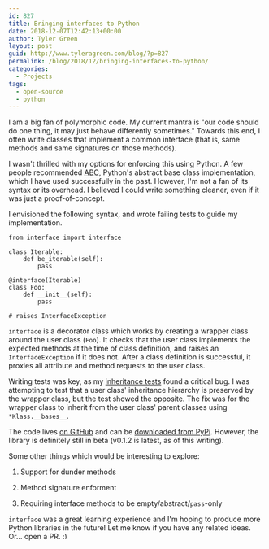 ```yaml
---
id: 827
title: Bringing interfaces to Python
date: 2018-12-07T12:42:13+00:00
author: Tyler Green
layout: post
guid: http://www.tyleragreen.com/blog/?p=827
permalink: /blog/2018/12/bringing-interfaces-to-python/
categories:
  - Projects
tags:
  - open-source
  - python
---
```

I am a big fan of polymorphic code. My current mantra is "our code should do one thing, it may just behave differently sometimes." Towards this end, I often write classes that implement a common interface (that is, same methods and same signatures on those methods).

I wasn't thrilled with my options for enforcing this using Python. A few people recommended [ABC](https://docs.python.org/3.7/library/abc.html), Python's abstract base class implementation, which I have used successfully in the past. However, I'm not a fan of its syntax or its overhead. I believed I could write something cleaner, even if it was just a proof-of-concept.

I envisioned the following syntax, and wrote failing tests to guide my implementation.

```
from interface import interface

class Iterable:
    def be_iterable(self):
        pass

@interface(Iterable)
class Foo:
    def __init__(self):
        pass

# raises InterfaceException
```

`interface` is a decorator class which works by creating a wrapper class around the user class (`Foo`). It checks that the user class implements the expected methods at the time of class definition, and raises an `InterfaceException` if it does not. After a class definition is successful, it proxies all attribute and method requests to the user class.

Writing tests was key, as my [inheritance tests](https://github.com/tyleragreen/python-interfaces/blob/master/tests/test_inheritance.py) found a critical bug. I was attempting to test that a user class' inheritance hierarchy is preserved by the wrapper class, but the test showed the opposite. The fix was for the wrapper class to inherit from the user class' parent classes using `*Klass.__bases__`. 

The code lives <a href="https://github.com/tyleragreen/python-interfaces" rel="noopener" target="_blank">on GitHub</a> and can be <a href="https://pypi.org/project/python-interfaces/" rel="noopener" target="_blank">downloaded from PyPi</a>. However, the library is definitely still in beta (v0.1.2 is latest, as of this writing).

Some other things which would be interesting to explore:
  
1. Support for dunder methods
  
2. Method signature enforment
  
3. Requiring interface methods to be empty/abstract/`pass`-only

`interface` was a great learning experience and I'm hoping to produce more Python libraries in the future! Let me know if you have any related ideas. Or&#8230; open a PR. <img src="http://i2.wp.com/www.tyleragreen.com/blog/wp-includes/images/smilies/simple-smile.png?w=676" alt=":)" class="wp-smiley" style="height: 1em; max-height: 1em;" data-recalc-dims="1" />
